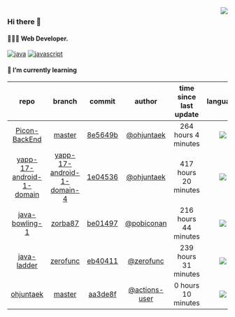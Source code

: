 <img align="right" src="https://github-readme-stats.vercel.app/api?username=ohjuntaek&show_icons=true&hide_title=true" />

### Hi there 👋

#### 🧑🏻‍💻  Web Developer. 

[![java](http://img.shields.io/badge/-java-black?style=flat-square&logo=)](#) 
[![javascript](http://img.shields.io/badge/-javascript-darkgray?style=flat-square&logo=)](#) 


<!--
**ohjuntaek/ohjuntaek** is a ✨ _special_ ✨ repository because its `README.md` (this file) appears on your GitHub profile.

Here are some ideas to get you started:

- 🔭 I’m currently working on ...
- 🌱 I’m currently learning ...
- 👯 I’m looking to collaborate on ...
- 🤔 I’m looking for help with ...
- 💬 Ask me about ...
- 📫 How to reach me: ...
- 😄 Pronouns: ...
- ⚡ Fun fact: ...
-->

#### 🌱 I’m currently learning

| repo | branch | commit | author | time since last update | language |
|:---:|:---:|:---:|:---:|:---:|:---:|
| [Picon-BackEnd](https://github.com/Rayoungji/Picon-BackEnd) | [master](https://github.com/Rayoungji/Picon-BackEnd/tree/master) |[8e5649b](https://github.com/Rayoungji/Picon-BackEnd/commit/8e5649bcb046e4d7945f286a5c745211b39f8d95) | [@ohjuntaek](https://github.com/ohjuntaek) |264 hours 4 minutes | ![](https://img.shields.io/badge/language-Java-default.svg?style=flat-square)|
| [yapp-17-android-1-domain](https://github.com/ohjuntaek/yapp-17-android-1-domain) | [yapp-17-android-1-domain-4](https://github.com/ohjuntaek/yapp-17-android-1-domain/tree/yapp-17-android-1-domain-4) |[1e04536](https://github.com/ohjuntaek/yapp-17-android-1-domain/commit/1e0453650b76d633401b523c89836e3953be9b10) | [@ohjuntaek](https://github.com/ohjuntaek) |417 hours 20 minutes | ![](https://img.shields.io/badge/language-unknown-default.svg?style=flat-square)|
| [java-bowling-1](https://github.com/ohjuntaek/java-bowling-1) | [zorba87](https://github.com/ohjuntaek/java-bowling-1/tree/zorba87) |[be01497](https://github.com/ohjuntaek/java-bowling-1/commit/be01497328c8d835fb6998ab595de25864bcecf7) | [@pobiconan](https://github.com/pobiconan) |216 hours 44 minutes | ![](https://img.shields.io/badge/language-Java-default.svg?style=flat-square)|
| [java-ladder](https://github.com/ohjuntaek/java-ladder) | [zerofunc](https://github.com/ohjuntaek/java-ladder/tree/zerofunc) |[eb40411](https://github.com/ohjuntaek/java-ladder/commit/eb404117adb045a471596ce47b3b7d24177f96e7) | [@zerofunc](https://github.com/zerofunc) |239 hours 31 minutes | ![](https://img.shields.io/badge/language-Java-default.svg?style=flat-square)|
| [ohjuntaek](https://github.com/ohjuntaek/ohjuntaek) | [master](https://github.com/ohjuntaek/ohjuntaek/tree/master) |[aa3de8f](https://github.com/ohjuntaek/ohjuntaek/commit/aa3de8f5ab72289ac6cf87def87905b42158ac87) | [@actions-user](https://github.com/actions-user) |0 hours 10 minutes | ![](https://img.shields.io/badge/language-Go-default.svg?style=flat-square)|



